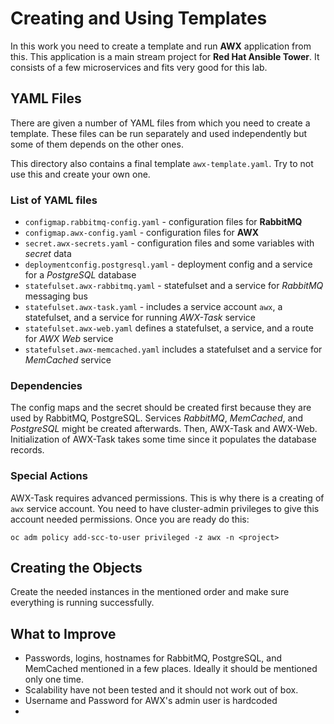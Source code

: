 # Creating and Using Templates

In this work you need to create a template and run **AWX** application from this. This application is a main stream project for **Red Hat Ansible Tower**. It consists of a few microservices and fits very good for this lab.


## YAML Files

There are given a number of YAML files from which you need to create a template. These files can be run separately and used independently but some of them depends on the other ones.

This directory also contains a final template `awx-template.yaml`. Try to not use this and create your own one.

### List of YAML files

- `configmap.rabbitmq-config.yaml` - configuration files for **RabbitMQ**
- `configmap.awx-config.yaml` - configuration files for **AWX**
- `secret.awx-secrets.yaml` - configuration files and some variables with *secret* data
- `deploymentconfig.postgresql.yaml` - deployment config and a service for a *PostgreSQL* database
- `statefulset.awx-rabbitmq.yaml` - statefulset and a service for *RabbitMQ* messaging bus
- `statefulset.awx-task.yaml` - includes a service account `awx`, a statefulset, and a service for running *AWX-Task* service
- `statefulset.awx-web.yaml` defines a statefulset, a service, and a route for *AWX Web* service
- `statefulset.awx-memcached.yaml` includes a statefulset and a service for *MemCached* service



### Dependencies


The config maps and the secret should be created first because they are used by RabbitMQ, PostgreSQL. Services 
*RabbitMQ*, *MemCached*, and *PostgreSQL* might be created afterwards. 
Then, AWX-Task and AWX-Web. Initialization of AWX-Task takes some time since it populates the database records.


### Special Actions

AWX-Task requires advanced permissions. This is why there is a creating of `awx` service account. 
You need to have cluster-admin privileges to give this account needed permissions. Once you are ready do this:

    oc adm policy add-scc-to-user privileged -z awx -n <project>


## Creating the Objects

Create the needed instances in the mentioned order and make sure everything is running successfully.


## What to Improve

* Passwords, logins, hostnames for RabbitMQ, PostgreSQL, and MemCached mentioned in a few places. Ideally it should be mentioned only one time.
* Scalability have not been tested and it should not work out of box.
* Username and Password for AWX's admin user is hardcoded
* 



